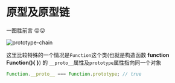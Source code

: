 # 原型及原型链

一图胜前言 😝😝

![prototype-chain](https://i.loli.net/2020/03/11/81DlRnL9GwM5bKN.jpg)

这里比较特殊的一个情况是`Function`这个类(也就是构造函数 **function Function(){ }**) 的 `__proto__`属性及`prototype`属性指向同一个对象

```js
Function.__proto__ === Function.prototype; // true
```
